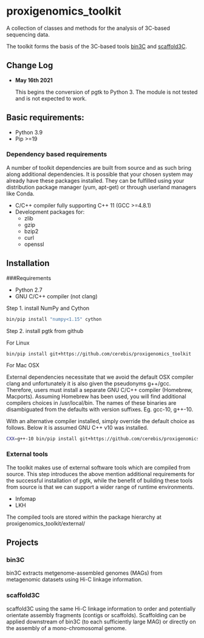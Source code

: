 # proxigenomics_toolkit
A collection of classes and methods for the analysis of 3C-based sequencing data.

The toolkit forms the basis of the 3C-based tools [bin3C](https://github.com/cerebis/bin3C/tree/pgtk) and [scaffold3C](https://github.com/cerebis/scaffold3C).

## Change Log
- **May 16th 2021**

  This begins the conversion of pgtk to Python 3. The module is not tested and is not expected to work.

## Basic requirements:
- Python 3.9
- Pip >=19

### Dependency based requirements
A number of toolkit dependencies are built from source and as such bring along additional dependencies. It is possible that your chosen system may already have these packages installed. They can be fulfilled using your distribution package manager (yum, apt-get) or through userland managers like Conda.

- C/C++ compiler fully supporting C++ 11 (GCC >=4.8.1)
- Development packages for:
  - zlib
  - gzip
  - bzip2
  - curl 
  - openssl


## Installation

###Requirements
- Python 2.7
- GNU C/C++ compiler (not clang)


Step 1. install NumPy and Cython

```bash
bin/pip install "numpy<1.15" cython
```

Step 2. install pgtk from github

For Linux
```
bin/pip install git+https://github.com/cerebis/proxigenomics_toolkit
```

For Mac OSX 

External dependencies necessitate that we avoid the default OSX compiler clang and unfortunately it is also given the pseudonyms g++/gcc. Therefore, users must install a separate GNU C/C++ compiler (Homebrew, Macports). Assuming Homebrew has been used, you will find additional compilers choices in /usr/local/bin. The names of these binaries are disambiguated from the defaults with version suffixes. Eg. gcc-10, g++-10.

With an alternative compiler installed, simply override the default choice as follows. Below it is assumed GNU C++ v10 was installed.

```bash
CXX=g++-10 bin/pip install git+https://github.com/cerebis/proxigenomics_toolkit
```

### External tools

The toolkit makes use of external software tools which are compiled from source. This step introduces the above mention additional requirements for the successful installation of pgtk, while the benefit of building these tools from source is that we can support a wider range of runtime environments.

- Infomap
- LKH

The compiled tools are stored within the package hierarchy at proxigenomics_toolkit/external/

## Projects

### bin3C

bin3C extracts metgenome-assembled genomes (MAGs) from metagenomic datasets using Hi-C linkage information.

### scaffold3C

scaffold3C using the same Hi-C linkage information to order and potentially orientate assembly fragments (contigs or scaffolds). Scaffolding can be applied downstream of bin3C (to each sufficiently large MAG) or directly on the assembly of a mono-chromosomal genome.

